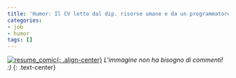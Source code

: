 ```yaml
---
title: 'Humor: Il CV letto dal dip. risorse umane e da un programmatore'
categories:
- job
- humor
tags: []
---
```

[![resume_comic]({{site.url}}/images/resume_comic.png){: .align-center}]({{site.url}}/images/resume_comic.png)
_L'immagine non ha bisogno di commenti! :)_
{: .text-center}

